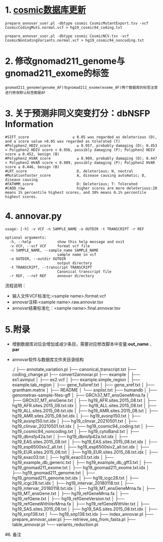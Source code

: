 # 1. [cosmic数据库更新](https://annovar.openbioinformatics.org/en/latest/user-guide/filter/)

    prepare_annovar_user.pl -dbtype cosmic CosmicMutantExport.tsv -vcf CosmicCodingMuts.normal.vcf > hg19_cosmic94_coding.txt

    prepare_annovar_user.pl -dbtype cosmic CosmicNCV.tsv -vcf CosmicNonCodingVariants.normal.vcf > hg19_cosmic94_noncoding.txt

# 2. 修改gnomad211_genome与gnomad211_exome的标签

    gnomad211_genome(genome_AF)与gnomad211_exome(exome_AF)两个数据库的标签注意进行修改默认标签都是AF

# 3. 关于预测非同义突变打分：dbNSFP Information

    #SIFT_score                    ≤ 0.05 was regarded as deleterious (D), and a score value >0.05 was regarded as tolerated (T)
    #Polyphen2_HDIV_score            ≥ 0.957, probably damaging (D); 0.453 < Polyphen2 HDIV score < 0.956, possibly damaging (P); Polyphen2 HDIV score ≤ 0.452, benign (B)
    #Polyphen2_HVAR_score            ≥ 0.909, probably damaging (D); 0.447 < Polyphen2 HVAR score < 0.909, possibly damaging (P); Polyphen2 HVAR score ≤ 0.446, benign (B)
    #LRT_score                       D, deleterious; N, neutral
    #MutationTaster_score            A, disease causing automatic; D, disease causing
    #FATHMM_score                    D: Deleterious; T: Tolerated
    #CADD_raw                        higher scores are more deleterious:20 means 1% percentile highest scores, and 30% means 0.1% percentile highest scores.

# 4. annovar.py

    usage: [-h] -v VCF -n SAMPLE_NAME -o OUTDIR -t TRANSCRIPT -r REF

    optional arguments:
      -h, --help            show this help message and exit
      -v VCF, --vcf VCF     format vcf file
      -n SAMPLE_NAME, --sample_name SAMPLE_NAME
                            sample name in vcf
      -o OUTDIR, --outdir OUTDIR
                            output directory
      -t TRANSCRIPT, --transcript TRANSCRIPT
                            Canonical transcript file
      -r REF, --ref REF     annovar directory


流程说明：

+ 输入文件VCF标准化:\<sample name\>.format.vcf
+ annovar注释:\<sample name\>.raw.annovar.tsv
+ annovar结果标准化：\<sample name\>.final.annovar.tsv

# 5.附录

+ 增删数据库对应会增加或减少条目，需要对应修改脚本中变量:**out_name** 、 **par** 
+ annovar软件与数据库文件夹目录结构


    ./
    ├── annotate_variation.pl
    ├── canonical_transcript.txt
    ├── coding_change.pl
    ├── convert2annovar.pl
    ├── example
    │     ├── ex1.avinput
    │     ├── ex2.vcf
    │     ├── example.simple_region
    │     ├── example.tab_region
    │     ├── gene_fullxref.txt
    │     ├── gene_xref.txt
    │     ├── grantham.matrix
    │     ├── README
    │     └── snplist.txt
    ├── humandb
    │     ├── genometrax-sample-files-gff
    │     ├── GRCh37_MT_ensGeneMrna.fa
    │     ├── GRCh37_MT_ensGene.txt
    │     ├── hg19_AFR.sites.2015_08.txt
    │     ├── hg19_AFR.sites.2015_08.txt.idx
    │     ├── hg19_ALL.sites.2015_08.txt
    │     ├── hg19_ALL.sites.2015_08.txt.idx
    │     ├── hg19_AMR.sites.2015_08.txt
    │     ├── hg19_AMR.sites.2015_08.txt.idx
    │     ├── hg19_avsnp150.txt
    │     ├── hg19_avsnp150.txt.idx
    │     ├── hg19_clinvar_20210501.txt
    │     ├── hg19_clinvar_20210501.txt.idx
    │     ├── hg19_cosmic94_coding.txt
    │     ├── hg19_cosmic94_noncoding.txt
    │     ├── hg19_cytoBand.txt
    │     ├── hg19_dbnsfp42a.txt
    │     ├── hg19_dbnsfp42a.txt.idx
    │     ├── hg19_EAS.sites.2015_08.txt
    │     ├── hg19_EAS.sites.2015_08.txt.idx
    │     ├── hg19_esp6500siv2_all.txt
    │     ├── hg19_esp6500siv2_all.txt.idx
    │     ├── hg19_EUR.sites.2015_08.txt
    │     ├── hg19_EUR.sites.2015_08.txt.idx
    │     ├── hg19_exac03.txt
    │     ├── hg19_exac03.txt.idx
    │     ├── hg19_example_db_generic.txt
    │     ├── hg19_example_db_gff3.txt
    │     ├── hg19_gnomad211_exome.txt
    │     ├── hg19_gnomad211_exome.txt.idx
    │     ├── hg19_gnomad211_genome.txt
    │     ├── hg19_gnomad211_genome.txt.idx
    │     ├── hg19_icgc28.txt
    │     ├── hg19_icgc28.txt.idx
    │     ├── hg19_intervar_20180118.txt
    │     ├── hg19_intervar_20180118.txt.idx
    │     ├── hg19_MT_ensGeneMrna.fa
    │     ├── hg19_MT_ensGene.txt
    │     ├── hg19_refGeneMrna.fa
    │     ├── hg19_refGene.txt
    │     ├── hg19_refGeneVersion.txt
    │     ├── hg19_refGeneWithVerMrna.fa
    │     ├── hg19_refGeneWithVer.txt
    │     ├── hg19_SAS.sites.2015_08.txt
    │     ├── hg19_SAS.sites.2015_08.txt.idx
    │     ├── hg19_snp138.txt
    │     └── hg19_snp138.txt.idx
    ├── index_annovar.pl
    ├── prepare_annovar_user.pl
    ├── retrieve_seq_from_fasta.pl
    ├── table_annovar.pl
    └── variants_reduction.pl

#6. 备注
